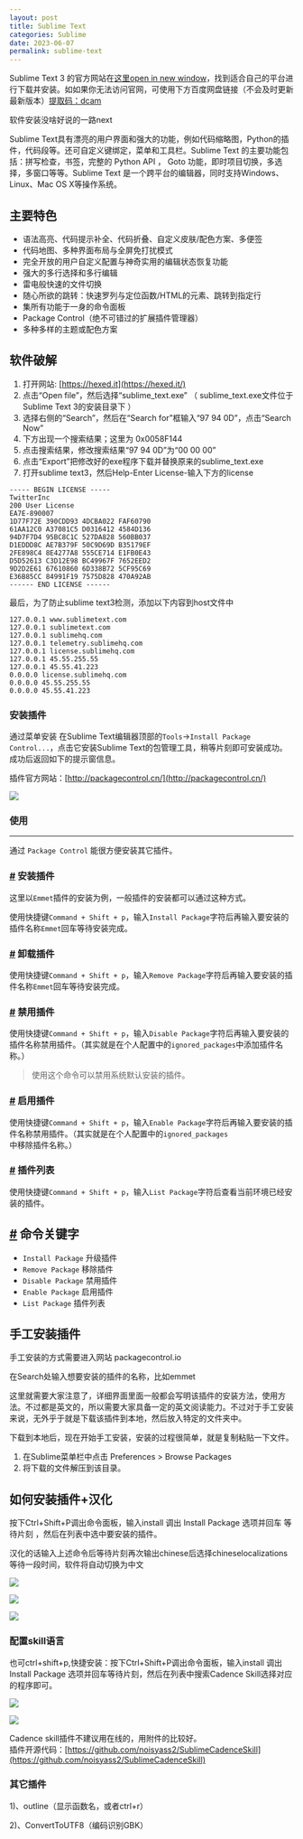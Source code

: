 ```yaml
---
layout: post
title: Sublime Text
categories: Sublime
date: 2023-06-07
permalink: sublime-text
---
```


Sublime Text 3 的官方网站在[这里open in new window](https://www.sublimetext.com/)，找到适合自己的平台进行下载并安装。如如果你无法访问官网，可使用下方百度网盘链接（不会及时更新最新版本）[提取码：dcam](https://pan.baidu.com/s/1TgZk1RcHxaFORJjfmJi31Q)

软件安装没啥好说的一路next

Sublime Text具有漂亮的用户界面和强大的功能，例如代码缩略图，Python的插件，代码段等。还可自定义键绑定，菜单和工具栏。Sublime Text 的主要功能包括：拼写检查，书签，完整的 Python API ， Goto 功能，即时项目切换，多选择，多窗口等等。Sublime Text 是一个跨平台的编辑器，同时支持Windows、Linux、Mac OS X等操作系统。

## 主要特色
*   语法高亮、代码提示补全、代码折叠、自定义皮肤/配色方案、多便签
*   代码地图、多种界面布局与全屏免打扰模式
*   完全开放的用户自定义配置与神奇实用的编辑状态恢复功能
*   强大的多行选择和多行编辑
*   雷电般快速的文件切换
*   随心所欲的跳转：快速罗列与定位函数/HTML的元素、跳转到指定行
*   集所有功能于一身的命令面板
*   Package Control（绝不可错过的扩展插件管理器）
*   多种多样的主题或配色方案

## 软件破解

1.  打开网站: [https://hexed.it](https://hexed.it/)
2.  点击“Open file”，然后选择“sublime\_text.exe” （ sublime\_text.exe文件位于Sublime Text 3的安装目录下 ）
3.  选择右侧的“Search”，然后在“Search for”框输入“97 94 0D”，点击“Search Now”
4.  下方出现一个搜索结果；这里为 0x0058F144
5.  点击搜索结果，修改搜索结果“97 94 0D”为“00 00 00”
6.  点击“Export”把修改好的exe程序下载并替换原来的sublime\_text.exe
7.  打开sublime text3，然后Help-Enter License-输入下方的license

```
----- BEGIN LICENSE -----
TwitterInc
200 User License
EA7E-890007
1D77F72E 390CDD93 4DCBA022 FAF60790
61AA12C0 A37081C5 D0316412 4584D136
94D7F7D4 95BC8C1C 527DA828 560BB037
D1EDDD8C AE7B379F 50C9D69D B35179EF
2FE898C4 8E4277A8 555CE714 E1FB0E43
D5D52613 C3D12E98 BC49967F 7652EED2
9D2D2E61 67610860 6D338B72 5CF95C69
E36B85CC 84991F19 7575D828 470A92AB
------ END LICENSE ------
```


最后，为了防止sublime text3检测，添加以下内容到host文件中

```
127.0.0.1 www.sublimetext.com
127.0.0.1 sublimetext.com
127.0.0.1 sublimehq.com
127.0.0.1 telemetry.sublimehq.com
127.0.0.1 license.sublimehq.com
127.0.0.1 45.55.255.55
127.0.0.1 45.55.41.223
0.0.0.0 license.sublimehq.com
0.0.0.0 45.55.255.55
0.0.0.0 45.55.41.223
```




### 安装插件

通过菜单安装 在Sublime Text编辑器顶部的`Tools`\->`Install Package Control...`，点击它安装Sublime Text的包管理工具，稍等片刻即可安装成功。
成功后返回如下的提示窗信息。

插件官方网站：[http://packagecontrol.cn/](http://packagecontrol.cn/)

![](http://a1024.synology.me:222/images/blog2022/Sublime%20Text2.png)

### 使用
--------------------------------------

通过 `Package Control` 能很方便安装其它插件。

### [#](about:blank#%E5%AE%89%E8%A3%85%E6%8F%92%E4%BB%B6) 安装插件

这里以`Emmet`插件的安装为例，一般插件的安装都可以通过这种方式。

使用快捷键`Command + Shift + p`，输入`Install Package`字符后再输入要安装的插件名称`Emmet`回车等待安装完成。

### [#](about:blank#%E5%8D%B8%E8%BD%BD%E6%8F%92%E4%BB%B6) 卸载插件

使用快捷键`Command + Shift + p`，输入`Remove Package`字符后再输入要安装的插件名称`Emmet`回车等待安装完成。

### [#](about:blank#%E7%A6%81%E7%94%A8%E6%8F%92%E4%BB%B6) 禁用插件

使用快捷键`Command + Shift + p`，输入`Disable Package`字符后再输入要安装的插件名称禁用插件。（其实就是在个人配置中的`ignored_packages`中添加插件名称。）

> 使用这个命令可以禁用系统默认安装的插件。

### [#](about:blank#%E5%90%AF%E7%94%A8%E6%8F%92%E4%BB%B6) 启用插件

使用快捷键`Command + Shift + p`，输入`Enable Package`字符后再输入要安装的插件名称禁用插件。（其实就是在个人配置中的`ignored_packages`中移除插件名称。）

### [#](about:blank#%E6%8F%92%E4%BB%B6%E5%88%97%E8%A1%A8) 插件列表

使用快捷键`Command + Shift + p`，输入`List Package`字符后查看当前环境已经安装的插件。

[#](about:blank#%E5%91%BD%E4%BB%A4%E5%85%B3%E9%94%AE%E5%AD%97) 命令关键字
--------------------------------------------------------------------

*   `Install Package` 升级插件
*   `Remove Package` 移除插件
*   `Disable Package` 禁用插件
*   `Enable Package` 启用插件
*   `List Package` 插件列表


## 手工安装插件

手工安装的方式需要进入网站 packagecontrol.io

在Search处输入想要安装的插件的名称，比如emmet

这里就需要大家注意了，详细界面里面一般都会写明该插件的安装方法，使用方法。不过都是英文的，所以需要大家具备一定的英文阅读能力。不过对于手工安装来说，无外乎于就是下载该插件到本地，然后放入特定的文件夹中。

下载到本地后，现在开始手工安装，安装的过程很简单，就是复制粘贴一下文件。
1. 在Sublime菜单栏中点击 Preferences > Browse Packages
2. 将下载的文件解压到该目录。

## 如何安装插件+汉化
按下Ctrl+Shift+P调出命令面板，输入install 调出 Install Package 选项并回车 等待片刻 ，然后在列表中选中要安装的插件。

汉化的话输入上述命令后等待片刻再次输出chinese后选择chineselocalizations等待一段时间，软件将自动切换为中文

![](https://a1024.synology.me:222/images/blog2022/Snipaste_2021-10-29_09-50-28.png)

![](https://a1024.synology.me:222/images/blog2022/Snipaste_2021-10-29_09-55-34.png)

![](http://a1024.synology.me:222/images/blog2022/Sublime%20Text4.png)

### 配置skill语言

也可ctrl+shift+p,快捷安装：按下Ctrl+Shift+P调出命令面板，输入install 调出 Install Package 选项并回车等待片刻，然后在列表中搜索Cadence Skill选择对应的程序即可。

![](https://a1024.synology.me:222/images/blog2022/Snipaste_2021-10-29_10-02-28.png)

![](http://a1024.synology.me:222/images/blog2022/Sublime_skill.gif)

Cadence skill插件不建议用在线的，用附件的比较好。  
插件开源代码：[https://github.com/noisyass2/SublimeCadenceSkill](https://github.com/noisyass2/SublimeCadenceSkill)

### 其它插件

1)、outline（显示函数名，或者ctrl+r）

2)、ConvertToUTF8（编码识别GBK）